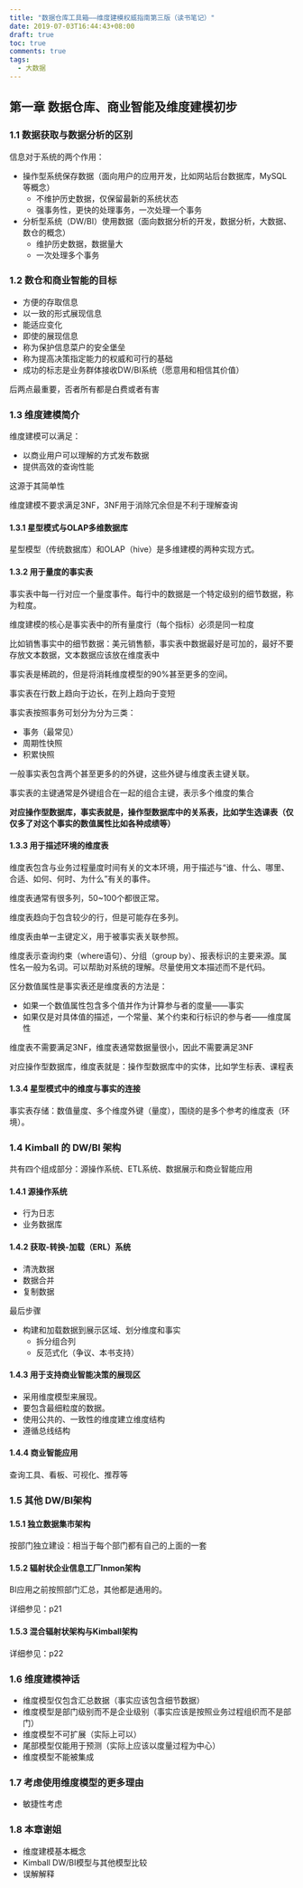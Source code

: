 ```yaml
---
title: "数据仓库工具箱——维度建模权威指南第三版（读书笔记）"
date: 2019-07-03T16:44:43+08:00
draft: true
toc: true
comments: true
tags:
  - 大数据
---
```


## 第一章 数据仓库、商业智能及维度建模初步

### 1.1 数据获取与数据分析的区别

信息对于系统的两个作用：

* 操作型系统保存数据（面向用户的应用开发，比如网站后台数据库，MySQL等概念）
  * 不维护历史数据，仅保留最新的系统状态
  * 强事务性，更快的处理事务，一次处理一个事务
* 分析型系统（DW/BI）使用数据（面向数据分析的开发，数据分析，大数据、数仓的概念）
  * 维护历史数据，数据量大
  * 一次处理多个事务

### 1.2 数仓和商业智能的目标

* 方便的存取信息
* 以一致的形式展现信息
* 能适应变化
* 即使的展现信息
* 称为保护信息菜户的安全堡垒
* 称为提高决策指定能力的权威和可行的基础
* 成功的标志是业务群体接收DW/BI系统（愿意用和相信其价值）

后两点最重要，否者所有都是白费或者有害

### 1.3 维度建模简介

维度建模可以满足：

* 以商业用户可以理解的方式发布数据
* 提供高效的查询性能

这源于其简单性

维度建模不要求满足3NF，3NF用于消除冗余但是不利于理解查询

#### 1.3.1 星型模式与OLAP多维数据库

星型模型（传统数据库）和OLAP（hive）是多维建模的两种实现方式。

#### 1.3.2 用于量度的事实表

事实表中每一行对应一个量度事件。每行中的数据是一个特定级别的细节数据，称为粒度。

维度建模的核心是事实表中的所有量度行（每个指标）必须是同一粒度

比如销售事实中的细节数据：美元销售额，事实表中数据最好是可加的，最好不要存放文本数据，文本数据应该放在维度表中

事实表是稀疏的，但是将消耗维度模型的90%甚至更多的空间。

事实表在行数上趋向于边长，在列上趋向于变短

事实表按照事务可划分为分为三类：

* 事务（最常见）
* 周期性快照
* 积累快照

一般事实表包含两个甚至更多的的外键，这些外键与维度表主键关联。

事实表的主键通常是外键组合在一起的组合主键，表示多个维度的集合

**对应操作型数据库，事实表就是，操作型数据库中的关系表，比如学生选课表（仅仅多了对这个事实的数值属性比如各种成绩等）**

#### 1.3.3 用于描述环境的维度表

维度表包含与业务过程量度时间有关的文本环境，用于描述与“谁、什么、哪里、合适、如何、何时、为什么”有关的事件。

维度表通常有很多列，50~100个都很正常。

维度表趋向于包含较少的行，但是可能存在多列。

维度表由单一主键定义，用于被事实表关联参照。

维度表示查询约束（where语句）、分组（group by）、报表标识的主要来源。属性名一般为名词。可以帮助对系统的理解。尽量使用文本描述而不是代码。

区分数值属性是事实表还是维度表的方法是：

* 如果一个数值属性包含多个值并作为计算参与者的度量——事实
* 如果仅是对具体值的描述，一个常量、某个约束和行标识的参与者——维度属性

维度表不需要满足3NF，维度表通常数据量很小，因此不需要满足3NF

对应操作型数据库，维度表就是：操作型数据库中的实体，比如学生标表、课程表

#### 1.3.4 星型模式中的维度与事实的连接

事实表存储：数值量度、多个维度外键（量度），围绕的是多个参考的维度表（环境）。

### 1.4 Kimball 的 DW/BI 架构

共有四个组成部分：源操作系统、ETL系统、数据展示和商业智能应用

#### 1.4.1 源操作系统

* 行为日志
* 业务数据库

#### 1.4.2 获取-转换-加载（ERL）系统

* 清洗数据
* 数据合并
* 复制数据

最后步骤

* 构建和加载数据到展示区域、划分维度和事实
  * 拆分组合列
  * 反范式化（争议、本书支持）

#### 1.4.3 用于支持商业智能决策的展现区

* 采用维度模型来展现。
* 要包含最细粒度的数据。
* 使用公共的、一致性的维度建立维度结构
* 遵循总线结构

#### 1.4.4 商业智能应用

查询工具、看板、可视化、推荐等

### 1.5 其他 DW/BI架构

#### 1.5.1 独立数据集市架构

按部门独立建设：相当于每个部门都有自己的上面的一套

#### 1.5.2 辐射状企业信息工厂Inmon架构

BI应用之前按照部门汇总，其他都是通用的。

详细参见：p21

#### 1.5.3 混合辐射状架构与Kimball架构

详细参见：p22

### 1.6 维度建模神话

* 维度模型仅包含汇总数据（事实应该包含细节数据）
* 维度模型是部门级别而不是企业级别（事实应该是按照业务过程组织而不是部门）
* 维度模型不可扩展（实际上可以）
* 尾部模型仅能用于预测（实际上应该以度量过程为中心）
* 维度模型不能被集成

### 1.7 考虑使用维度模型的更多理由

* 敏捷性考虑

### 1.8 本章谢姐

* 维度建模基本概念
* Kimball DW/BI模型与其他模型比较
* 误解解释
